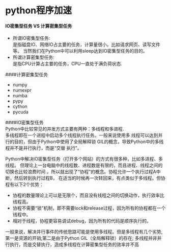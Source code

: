 python程序加速
====
#### IO密集型任务 VS 计算密集型任务</br>

* 所谓IO密集型任务:</br>
 是指磁盘IO、网络IO占主要的任务，计算量很小。比如请求网页、读写文件等。
当然我们在Python中可以利用sleep达到IO密集型任务的目的。</br>
* 所谓计算密集型任务: </br>
是指CPU计算占主要的任务，CPU一直处于满负荷状态. </br>

####计算密集型任务</br>
* numpy
* numexpr
* numba
* pypy
* cython
* pycuda

####IO密集型任务</br>
Python中比较常见的并发方式主要有两种：多线程和多进程. </br>
多线程即在一个进程中启动多个线程执行任务。一般来说使用多
线程可以达到并行的目的，但由于Python中使用了全局解释锁
GIL的概念，导致Python中的多线程并不是并行执行，而是“交替
执行”。</br>

Python中解决IO密集型任务（打开多个网站）的方式有很多种，比如多进程、多线程。
但理论上一台电脑中的线程数、进程数是有限的，而且进程、线程之间的切换也比较浪费时间
。所以就出现了“协程”的概念。协程允许一个执行过程A中断，然后转到执行过程B，
在适当的时候再一次转回来，有点类似于多线程。但协程有以下2个优势：
* 协程的数量理论上可以是无限个，而且没有线程之间的切换动作，执行效率比线程高。
* 协程不需要“锁”机制，即不需要lock和release过程，因为所有的协程都在一个线程中。
* 相对于线程，协程更容易调试debug，因为所有的代码是顺序执行的。

一般来说，解决并行事件的传统思路可能是使用多线程。但是多线程有几个劣势,
第一是资源的开销;第二是由于Python GIL（全局解释锁）的存在;
多线程并非并行执行，而是交替执行，造成多线程在计算密集型任务的效率并不高


